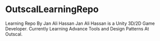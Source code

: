 # OutscalLearningRepo
Learning Repo By Jan Ali Hassan
Jan Ali Hassan is a Unity 3D/2D Game Developer.
Currently Learning Advance Tools and Design Patterns At Outscal.